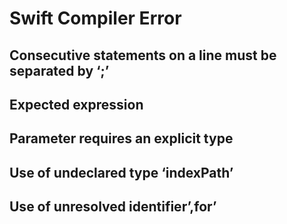 # Swift Compiler Error

## Consecutive statements on a line must be separated by ‘;’

## Expected expression

## Parameter requires an explicit type

## Use of undeclared type ‘indexPath’

## Use of unresolved identifier’,for’



